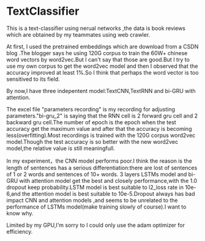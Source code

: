 # TextClassifier

This is a text-classifier using nerual networks ,the data is book reviews which are obtained by my teammates using web crawler.

At first, I used the pretrained embeddings which are download from a CSDN blog .The blogger says he using 120G corpus to train the 60W+ chinese word vectors by word2vec.But I can't say that those are good.But I try to use my own corpus to get the word2vec model and then I observed that the accuracy improved at least 1%.So I think that perhaps the word vector is too sensitived to its field.

By now,I have three indepentent model:TextCNN,TextRNN and bi-GRU with attention.

The excel file "parameters recording" is my recording for adjusting parameters."bi-gru_2" is saying that the RNN cell is 2 forward gru cell and 2 backward gru cell.The number of epoch is the epoch when the test accuracy get the maximum value and after that the accuracy is becoming less(overfitting).Most recordings is trained with the 120G corpus word2vec model.Though the test accuracy is so better with the new word2vec model,the relative value is still meaningfull.

In my experiment，the CNN model performs poor.I think the reason is the length of sentences has a serious differentiation:there are lost of sentences of 1 or 2 words and sentences of 10+ words. 3 layers LSTMs model and bi-GRU with attention model get the best and closely performance,with the 1.0 dropout keep probability.LSTM model is best suitable to l2_loss rate in 10e-6,and the attention model is best suitable to 10e-5.Dropout always has bad impact CNN and attention models ,and seems to be unrelated to the performance of LSTMs model(make training slowly of course).I want to know why.

Limited by my GPU,I'm sorry to I could only use the adam optimizer for efficiency.
